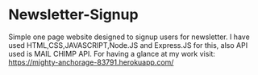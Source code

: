 # Newsletter-Signup
Simple one page website designed to signup users for newsletter.
I have used HTML,CSS,JAVASCRIPT,Node.JS and Express.JS for this, also API used is MAIL CHIMP API.
For having a glance at my work visit: https://mighty-anchorage-83791.herokuapp.com/
